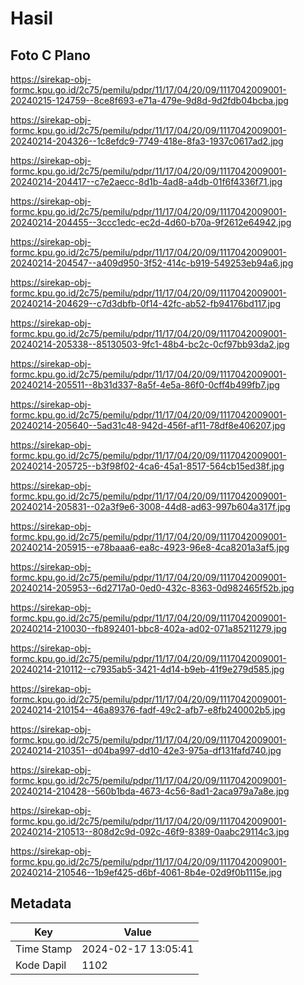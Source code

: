 # Hasil

## Foto C Plano

https://sirekap-obj-formc.kpu.go.id/2c75/pemilu/pdpr/11/17/04/20/09/1117042009001-20240215-124759--8ce8f693-e71a-479e-9d8d-9d2fdb04bcba.jpg

https://sirekap-obj-formc.kpu.go.id/2c75/pemilu/pdpr/11/17/04/20/09/1117042009001-20240214-204326--1c8efdc9-7749-418e-8fa3-1937c0617ad2.jpg

https://sirekap-obj-formc.kpu.go.id/2c75/pemilu/pdpr/11/17/04/20/09/1117042009001-20240214-204417--c7e2aecc-8d1b-4ad8-a4db-01f6f4336f71.jpg

https://sirekap-obj-formc.kpu.go.id/2c75/pemilu/pdpr/11/17/04/20/09/1117042009001-20240214-204455--3ccc1edc-ec2d-4d60-b70a-9f2612e64942.jpg

https://sirekap-obj-formc.kpu.go.id/2c75/pemilu/pdpr/11/17/04/20/09/1117042009001-20240214-204547--a409d950-3f52-414c-b919-549253eb94a6.jpg

https://sirekap-obj-formc.kpu.go.id/2c75/pemilu/pdpr/11/17/04/20/09/1117042009001-20240214-204629--c7d3dbfb-0f14-42fc-ab52-fb94176bd117.jpg

https://sirekap-obj-formc.kpu.go.id/2c75/pemilu/pdpr/11/17/04/20/09/1117042009001-20240214-205338--85130503-9fc1-48b4-bc2c-0cf97bb93da2.jpg

https://sirekap-obj-formc.kpu.go.id/2c75/pemilu/pdpr/11/17/04/20/09/1117042009001-20240214-205511--8b31d337-8a5f-4e5a-86f0-0cff4b499fb7.jpg

https://sirekap-obj-formc.kpu.go.id/2c75/pemilu/pdpr/11/17/04/20/09/1117042009001-20240214-205640--5ad31c48-942d-456f-af11-78df8e406207.jpg

https://sirekap-obj-formc.kpu.go.id/2c75/pemilu/pdpr/11/17/04/20/09/1117042009001-20240214-205725--b3f98f02-4ca6-45a1-8517-564cb15ed38f.jpg

https://sirekap-obj-formc.kpu.go.id/2c75/pemilu/pdpr/11/17/04/20/09/1117042009001-20240214-205831--02a3f9e6-3008-44d8-ad63-997b604a317f.jpg

https://sirekap-obj-formc.kpu.go.id/2c75/pemilu/pdpr/11/17/04/20/09/1117042009001-20240214-205915--e78baaa6-ea8c-4923-96e8-4ca8201a3af5.jpg

https://sirekap-obj-formc.kpu.go.id/2c75/pemilu/pdpr/11/17/04/20/09/1117042009001-20240214-205953--6d2717a0-0ed0-432c-8363-0d982465f52b.jpg

https://sirekap-obj-formc.kpu.go.id/2c75/pemilu/pdpr/11/17/04/20/09/1117042009001-20240214-210030--fb892401-bbc8-402a-ad02-071a85211279.jpg

https://sirekap-obj-formc.kpu.go.id/2c75/pemilu/pdpr/11/17/04/20/09/1117042009001-20240214-210112--c7935ab5-3421-4d14-b9eb-41f9e279d585.jpg

https://sirekap-obj-formc.kpu.go.id/2c75/pemilu/pdpr/11/17/04/20/09/1117042009001-20240214-210154--46a89376-fadf-49c2-afb7-e8fb240002b5.jpg

https://sirekap-obj-formc.kpu.go.id/2c75/pemilu/pdpr/11/17/04/20/09/1117042009001-20240214-210351--d04ba997-dd10-42e3-975a-df131fafd740.jpg

https://sirekap-obj-formc.kpu.go.id/2c75/pemilu/pdpr/11/17/04/20/09/1117042009001-20240214-210428--560b1bda-4673-4c56-8ad1-2aca979a7a8e.jpg

https://sirekap-obj-formc.kpu.go.id/2c75/pemilu/pdpr/11/17/04/20/09/1117042009001-20240214-210513--808d2c9d-092c-46f9-8389-0aabc29114c3.jpg

https://sirekap-obj-formc.kpu.go.id/2c75/pemilu/pdpr/11/17/04/20/09/1117042009001-20240214-210546--1b9ef425-d6bf-4061-8b4e-02d9f0b1115e.jpg


## Metadata

| Key        | Value               |
| ---------- | ------------------- |
| Time Stamp | 2024-02-17 13:05:41 |
| Kode Dapil | 1102                |



